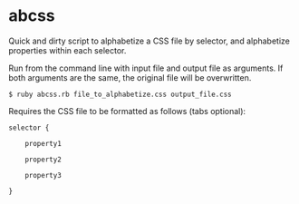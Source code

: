 abcss
=====

Quick and dirty script to alphabetize a CSS file by selector, and alphabetize properties within each selector.

Run from the command line with input file and output file as arguments. If both arguments are the same, the original file will be overwritten.

	$ ruby abcss.rb file_to_alphabetize.css output_file.css

Requires the CSS file to be formatted as follows (tabs optional):

	selector {

		property1

		property2

		property3

	}
